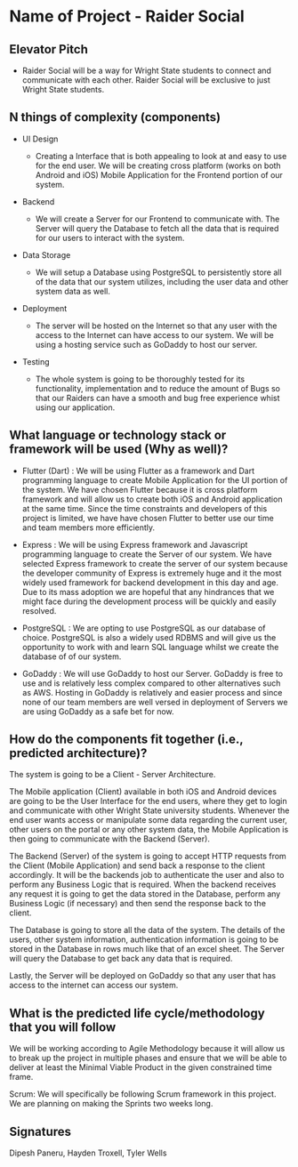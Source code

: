 # Name of Project - Raider Social


## Elevator Pitch
- Raider Social will be a way for Wright State students to connect and communicate with each other. Raider Social will be exclusive to just Wright State students.

## N things of complexity (components)

- UI Design
  - Creating a Interface that is both appealing to look at and easy to use for the end user. We will be creating cross platform (works on both Android and iOS) Mobile Application for the Frontend portion of our system.

- Backend
  - We will create a Server for our Frontend to communicate with. The Server will query the Database to fetch all the data that is required for our users to interact with the system.

- Data Storage
  - We will setup a Database using PostgreSQL to persistently store all of the data that our system utilizes, including the user data and other system data as well.

- Deployment
  - The server will be hosted on the Internet so that any user with the access to the Internet can have access to our system. We will be using a hosting service such as GoDaddy to host our server.

- Testing
  - The whole system is going to be thoroughly tested for its functionality, implementation and to reduce the amount of Bugs so that our Raiders can have a smooth and bug free experience whist using our application.
  
## What language or technology stack or framework will be used (Why as well)?

- Flutter (Dart) :
  We will be using Flutter as a framework and Dart programming language to create Mobile Application for the UI portion of the system. We have chosen Flutter because it is cross platform framework and will allow us to create both iOS and Android application at the same time. Since the time constraints and developers of this project is limited, we have have chosen Flutter to better use our time and team members more efficiently.

- Express :
  We will be using Express framework and Javascript programming language to create the Server of our system. We have selected Express framework to create the server of our system because the developer community of Express is extremely huge and it the most widely used framework for backend development in this day and age. Due to its mass adoption we are hopeful that any hindrances that we might face during the development process will be quickly and easily resolved.

- PostgreSQL :
  We are opting to use PostgreSQL as our database of choice. PostgreSQL is also a widely used RDBMS and will give us the opportunity to work with and learn SQL language whilst we create the database of of our system.

- GoDaddy :
  We will use GoDaddy to host our Server. GoDaddy is free to use and is relatively less complex compared to other alternatives such as AWS. Hosting in GoDaddy is relatively and easier process and since none of our team members are well versed in deployment of Servers we are using GoDaddy as a safe bet for now.

## How do the components fit together (i.e., predicted architecture)?

  The system is going to be a Client - Server Architecture. 

  The Mobile application (Client) available in both iOS and Android devices are going to be the User Interface for the end users, where they get to login and communicate with other Wright State university students. Whenever the end user wants access or manipulate some data regarding the current user, other users on the portal or any other system data, the Mobile Application is then going to communicate with the Backend (Server).

  The Backend (Server) of the system is going to accept HTTP requests from the Client (Mobile Application) and send back a response to the client accordingly. It will be the backends job to authenticate the user and also to perform any Business Logic that is required. When the backend receives any request it is going to get the data stored in the Database, perform any Business Logic (if necessary) and then send the response back to the client.

  The Database is going to store all the data of the system. The details of the users, other system information, authentication information is going to be stored in the Database in rows much like that of an excel sheet. The Server will query the Database to get back any data that is required.

  Lastly, the Server will be deployed on GoDaddy so that any user that has access to the internet can access our system.

## What is the predicted life cycle/methodology that you will follow

  We will be working according to Agile Methodology because it will allow us to break up the project in multiple phases and ensure that we will be able to deliver at least the Minimal Viable Product in the given constrained time frame.

  Scrum:
  We will specifically be following Scrum framework in this project. We are planning on making the Sprints two weeks long.

## Signatures

  Dipesh Paneru, Hayden Troxell, Tyler Wells
